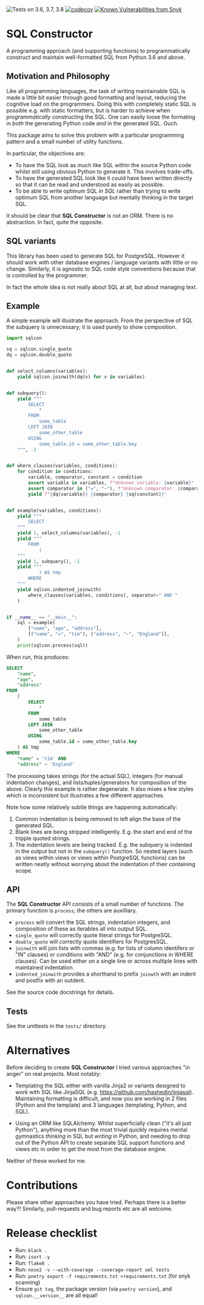 ![Tests on 3.6, 3.7, 3.8](https://github.com/tcorbettclark/sql-constructor/workflows/Tests/badge.svg) [![codecov](https://codecov.io/gh/tcorbettclark/sql-constructor/branch/master/graph/badge.svg)](https://codecov.io/gh/tcorbettclark/sql-constructor) [![Known Vulnerabilities from Snyk](https://snyk.io/test/github/tcorbettclark/sql-constructor/badge.svg?targetFile=requirements.txt)](https://snyk.io/test/github/tcorbettclark/sql-constructor?targetFile=requirements.txt)

# SQL Constructor

A programming approach (and supporting functions) to programmatically construct
and maintain well-formatted SQL from Python 3.6 and above.

## Motivation and Philosophy

Like all programming languages, the task of writing maintainable SQL is made a
little bit easier through good formatting and layout, reducing the cognitive
load on the programmers. Doing this with completely static SQL is possible e.g.
with static formatters, but is harder to achieve when *programmatically*
constructing the SQL. One can easily loose the formating in *both* the
generating Python code *and* in the generated SQL. Ouch.

This package aims to solve this problem with a particular programming pattern
and a small number of utility functions.

In particular, the objectives are:

* To have the SQL look as much like SQL within the source Python code whilst
  still using obvious Python to generate it. This involves trade-offs.
* To have the generated SQL look like it could have been written directly so
  that it can be read and understood as easily as possible.
* To be able to write optimum SQL *in SQL* rather than trying to write optimum
  SQL from another language but mentally thinking in the target SQL.

It should be clear that **SQL Constructor** is not an ORM. There is no abstraction.
In fact, quite the opposite.

## SQL variants

This library has been used to generate SQL for PostgreSQL. However it should
work with other database engines / language variants with little or no change.
Similarly, it is agnostic to SQL code style conventions because that is
controlled by the programmer.

In fact the whole idea is not really about SQL at all, but about managing text.

## Example

A simple example will illustrate the approach. From the perspective of SQL the
subquery is unnecessary; it is used purely to show composition.

```python
import sqlcon

sq = sqlcon.single_quote
dq = sqlcon.double_quote


def select_columns(variables):
    yield sqlcon.joinwith(dq(v) for v in variables)


def subquery():
    yield """
        SELECT
            *
        FROM
            some_table
        LEFT JOIN
            some_other_table
        USING
            some_table.id = some_other_table.key
    """, -1


def where_clauses(variables, conditions):
    for condition in conditions:
        variable, comparator, constant = condition
        assert variable in variables, f"Unknown variable: {variable}"
        assert comparator in ("=", "~"), f"Unknown comparator: {comparator}"
        yield f"{dq(variable)} {comparator} {sq(constant)}"


def example(variables, conditions):
    yield """
        SELECT
    """
    yield 1, select_columns(variables), -1
    yield """
        FROM
            (
    """
    yield 1, subquery(), -1
    yield """
            ) AS tmp
        WHERE
    """
    yield sqlcon.indented_joinwith(
        where_clauses(variables, conditions), separator=" AND "
    )


if __name__ == "__main__":
    sql = example(
        ["name", "age", "address"],
        [("name", "=", "tim"), ("address", "~", "England")],
    )
    print(sqlcon.process(sql))

```

When run, this produces:

```sql
SELECT
    "name",
    "age",
    "address"
FROM
    (
        SELECT
            *
        FROM
            some_table
        LEFT JOIN
            some_other_table
        USING
            some_table.id = some_other_table.key
    ) AS tmp
WHERE
    "name" = 'tim' AND
    "address" ~ 'England'
```

The processing takes strings (for the actual SQL), integers (for manual
indentation changes), and lists/tuples/generators for composition of the above.
Clearly this example is rather degenerate. It also mixes a few styles which is
inconsistent but illustrates a few different approaches.

Note how some relatively subtle things are happening automatically:

1. Common indentation is being removed to left align the base of the generated SQL.
1. Blank lines are being stripped intelligently. E.g. the start and end of the
   tripple quoted strings.
1. The indentation levels are being tracked. E.g. the subquery is indented in
   the output but not in the `subquery()` function. So nested layers (such as
   views within views or views within PostgreSQL functions) can be written
   neatly without worrying about the indentation of their containing scope.

## API

The **SQL Constructor** API consists of a small number of functions. The primary
function is `process`; the others are auxilliary.

* `process` will convert the SQL strings, indentation integers, and composition of
  these as iterables all into output SQL.
* `single_quote` will correctly quote literal strings for PostgreSQL.
* `double_quote` will correctly quote identifiers for PostgresSQL.
* `joinwith` will join lists with commas (e.g. for lists of column identifers or
  "IN" clauses) or conditions with "AND" (e.g. for conjunctions in WHERE clauses).
  Can be used either on a single line or across multiple lines with maintained
  indentation.
* `indented_joinwith` provides a shorthand to prefix `joinwth` with an indent
  and postfix with an outdent.

See the source code docstrings for details.

## Tests

See the unittests in the `tests/` directory.

# Alternatives

Before deciding to create **SQL Constructor** I tried various approaches "in
anger" on real projects. Most notably:

* Templating the SQL either with vanilla Jinja2 or variants designed to work
  with SQL like JinjaSQL (e.g. https://github.com/hashedin/jinjasql).
  Maintaining formatting is difficult, and now you are working in 2 files
  (Python and the template) and 3 languages (templating, Python, and SQL).

* Using an ORM like SQLAlchemy. Whilst superficially clean ("it's all just
  Python"), anything more than the most trivial quickly requires mental
  gymnastics *thinking* in SQL but *writing* in Python, and needing to drop out
  of the Python API to create separate SQL support functions and views etc in
  order to get the most from the database engine.

Neither of these worked for me.

# Contributions

Please share other approaches you have tried. Perhaps there is a better way?!
Similarly, pull-requests and bug reports etc are all welcome.

# Release checklist

* Run: `black .`
* Run: `isort -y`
* Run: `flake8 .`
* Run: `nose2 -v --with-coverage --coverage-report xml tests`
* Run: `poetry export -f requirements.txt >requirements.txt` (for snyk scanning)
* Ensure `git tag`, the package version (via `poetry version`), and `sqlcon.__version__` are all equal!